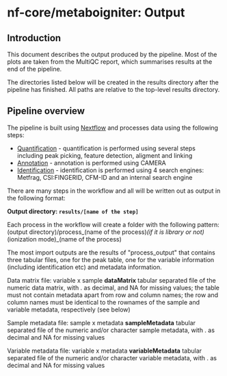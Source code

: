 # nf-core/metaboigniter: Output

## Introduction

This document describes the output produced by the pipeline. Most of the plots are taken from the MultiQC report, which summarises results at the end of the pipeline.

The directories listed below will be created in the results directory after the pipeline has finished. All paths are relative to the top-level results directory.

<!-- TODO nf-core: Write this documentation describing your workflow's output -->

## Pipeline overview

The pipeline is built using [Nextflow](https://www.nextflow.io/)
and processes data using the following steps:

* [Quantification](#quantification) - quantification is performed using several steps including peak picking, feature detection, aligment and linking
* [Annotation](#annotation) - annotation is performed using CAMERA
* [Identification](#identification) - identification is performed using 4 search engines: Metfrag, CSI:FINGERID, CFM-ID and an internal search engine

There are many steps in the workflow and all will be written out as output in the following format:

**Output directory: `results/[name of the step]`**

Each process in the workflow will create a folder with the following pattern:
(output directory)/process_(name of the process)_(if it is library or not)_(ionization mode)_(name of the process)

The most import outputs are the results of "process_output" that contains three tabular files, one for the peak table, one for the variable information (including identification etc) and metadata information.

Data matrix file: variable x sample **dataMatrix** tabular separated file of the numeric data matrix, with . as decimal, and NA for missing values; the table must not contain metadata apart from row and column names; the row and column names must be identical to the rownames of the sample and variable metadata, respectively (see below)

Sample metadata file: sample x metadata **sampleMetadata** tabular separated file of the numeric and/or character sample metadata, with . as decimal and NA for missing values

Variable metadata file: variable x metadata **variableMetadata** tabular separated file of the numeric and/or character variable metadata, with . as decimal and NA for missing values
